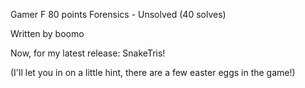 
Gamer F 80 points
Forensics - Unsolved (40 solves)

Written by boomo

Now, for my latest release: SnakeTris!

(I'll let you in on a little hint, there are a few easter eggs in the game!)

